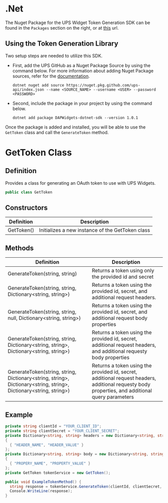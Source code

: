 # .Net

The Nuget Package for the UPS Widget Token Generation SDK can be found in the `Packages` section on the right, or at [this](https://github.com/UPS-API/Widgets-SDK/pkgs/nuget/UpsWidgetSdk) url.

## Using the Token Generation Library

Two setup steps are needed to utilize this SDK.
- First, add the UPS GitHub as a Nuget Package Source by using the command below. For more information about adding Nuget Package sources, refer for the [documentation](https://learn.microsoft.com/en-us/dotnet/core/tools/dotnet-nuget-add-source).
  
  `dotnet nuget add source https://nuget.pkg.github.com/ups-api/index.json --name <SOURCE_NAME> --username <USER>
    --password <PASSWORD>`
- Second, include the package in your project by using the command below.

  `dotnet add package DAPWidgets-dotnet-sdk --version 1.0.1`

Once the package is added and installed, you will be able to use the `GetToken` class and call the `GenerateToken` method.

# GetToken Class
## Definition

Provides a class for generating an OAuth token to use with UPS Widgets.
```C#
public class GetToken
```

## Constructors

| Definition | Description |
|------------|-------------|
| GetToken() | Initializes a new instance of the GetToken class |

## Methods
| Definition | Description |
|------------|-------------|
| GenerateToken(string, string) | Returns a token using only the provided id and secret |
| GenerateToken(string, string, Dictionary<string, string>) | Returns a token using the provided id, secret, and additional request headers. |
| GenerateToken(string, string, null, Dictionary<string, string>) | Returns a token using the provided id, secret, and additional request body properties|
| GenerateToken(string, string, Dictionary<string, string>, Dictionary<string, string>) | Returns a token using the provided id, secret, additional request headers, and additional requesty body properties |
| GenerateToken(string, string, Dictionary<string, string>, Dictionary<string, string>, Dictionary<string, string>) | Returns a token using the provided id, secret, additional request headers, additional requesty body properties, and additional query parameters |

## Example

```C#
private string clientId = "YOUR_CLIENT_ID";
private string clientSecret = "YOUR_CLIENT_SECRET";
private Dictionary<string, string> headers = new Dictionary<string, string>()
{
  { "HEADER_NAME", "HEADER_VALUE" }
};
private Dictionary<string, string> body = new Dictionary<string, string>()
{
  { "PROPERY_NAME", "PROPERTY_VALUE" }
};
private GetToken tokenService = new GetToken();

public void ExampleTokenMethod() {
  string response = tokenService.GenerateToken(clientId, clientSecret, headers, body);
  Console.WriteLine(response);
}
```
